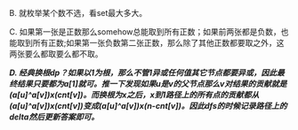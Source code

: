 B. 就枚举某个数不选，看set最大多大。

C. 如果第一张是正数那么somehow总能取到所有正数；如果前两张都是负数，也能取到所有正数;如果第一张负数第二张正数，那么除了其他正数都要取之外，这两张要么都取要么都不取。

***D. 经典换根dp？如果以1为根，那么不管1异或任何值其它节点都要异或，因此最终结果只要都为a[1]就可。推一下发现如果u是v的父节点那么v对结果的贡献就是(a[u]^a[v])x(cnt[v])。而换根为x之后，x到1路径上的所有点的贡献都从(a[u]^a[v])x(cnt[v])变成(a[u]^a[v])x(n-cnt[v])。因此dfs的时候记录路径上的delta然后更新答案即可。***
